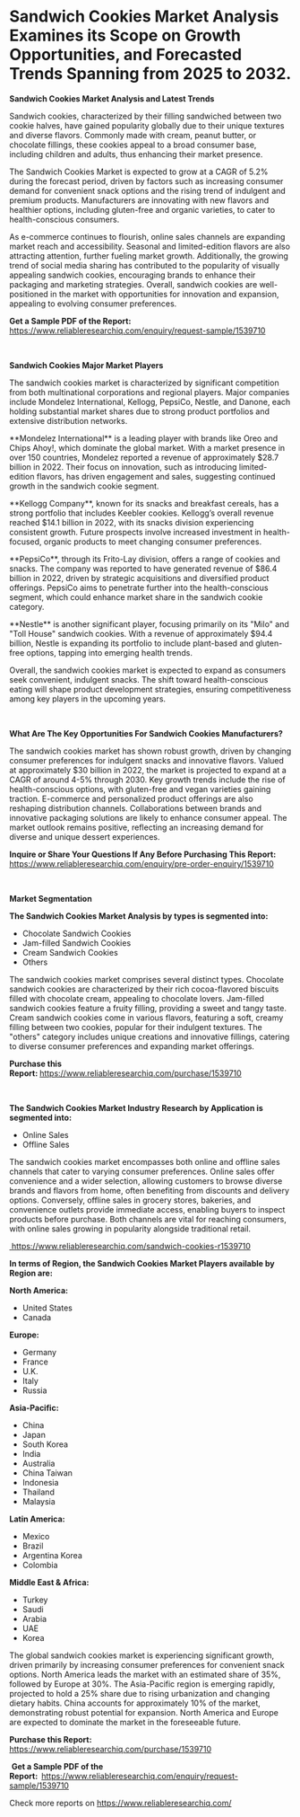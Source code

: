 <p><h1>Sandwich Cookies Market Analysis Examines its Scope on Growth Opportunities, and Forecasted Trends Spanning from 2025 to 2032.</h1></p><p><strong>Sandwich Cookies Market Analysis and Latest Trends</strong></p>
<p><p>Sandwich cookies, characterized by their filling sandwiched between two cookie halves, have gained popularity globally due to their unique textures and diverse flavors. Commonly made with cream, peanut butter, or chocolate fillings, these cookies appeal to a broad consumer base, including children and adults, thus enhancing their market presence. </p><p>The Sandwich Cookies Market is expected to grow at a CAGR of 5.2% during the forecast period, driven by factors such as increasing consumer demand for convenient snack options and the rising trend of indulgent and premium products. Manufacturers are innovating with new flavors and healthier options, including gluten-free and organic varieties, to cater to health-conscious consumers. </p><p>As e-commerce continues to flourish, online sales channels are expanding market reach and accessibility. Seasonal and limited-edition flavors are also attracting attention, further fueling market growth. Additionally, the growing trend of social media sharing has contributed to the popularity of visually appealing sandwich cookies, encouraging brands to enhance their packaging and marketing strategies. Overall, sandwich cookies are well-positioned in the market with opportunities for innovation and expansion, appealing to evolving consumer preferences.</p></p>
<p><strong>Get a Sample PDF of the Report:&nbsp;</strong> <a href="https://www.reliableresearchiq.com/enquiry/request-sample/1539710?utm_campaign=2251&utm_medium=2&utm_source=Github&utm_content=ia&utm_term=14022025&utm_id=sandwich-cookies">https://www.reliableresearchiq.com/enquiry/request-sample/1539710</a></p>
<p>&nbsp;</p>
<p><strong>Sandwich Cookies Major Market Players</strong></p>
<p><p>The sandwich cookies market is characterized by significant competition from both multinational corporations and regional players. Major companies include Mondelez International, Kellogg, PepsiCo, Nestle, and Danone, each holding substantial market shares due to strong product portfolios and extensive distribution networks.</p><p>**Mondelez International** is a leading player with brands like Oreo and Chips Ahoy!, which dominate the global market. With a market presence in over 150 countries, Mondelez reported a revenue of approximately $28.7 billion in 2022. Their focus on innovation, such as introducing limited-edition flavors, has driven engagement and sales, suggesting continued growth in the sandwich cookie segment.</p><p>**Kellogg Company**, known for its snacks and breakfast cereals, has a strong portfolio that includes Keebler cookies. Kellogg’s overall revenue reached $14.1 billion in 2022, with its snacks division experiencing consistent growth. Future prospects involve increased investment in health-focused, organic products to meet changing consumer preferences.</p><p>**PepsiCo**, through its Frito-Lay division, offers a range of cookies and snacks. The company was reported to have generated revenue of $86.4 billion in 2022, driven by strategic acquisitions and diversified product offerings. PepsiCo aims to penetrate further into the health-conscious segment, which could enhance market share in the sandwich cookie category.</p><p>**Nestle** is another significant player, focusing primarily on its "Milo" and "Toll House" sandwich cookies. With a revenue of approximately $94.4 billion, Nestle is expanding its portfolio to include plant-based and gluten-free options, tapping into emerging health trends.</p><p>Overall, the sandwich cookies market is expected to expand as consumers seek convenient, indulgent snacks. The shift toward health-conscious eating will shape product development strategies, ensuring competitiveness among key players in the upcoming years.</p></p>
<p>&nbsp;</p>
<p><strong>What Are The Key Opportunities For Sandwich Cookies Manufacturers?</strong></p>
<p><p>The sandwich cookies market has shown robust growth, driven by changing consumer preferences for indulgent snacks and innovative flavors. Valued at approximately $30 billion in 2022, the market is projected to expand at a CAGR of around 4-5% through 2030. Key growth trends include the rise of health-conscious options, with gluten-free and vegan varieties gaining traction. E-commerce and personalized product offerings are also reshaping distribution channels. Collaborations between brands and innovative packaging solutions are likely to enhance consumer appeal. The market outlook remains positive, reflecting an increasing demand for diverse and unique dessert experiences.</p></p>
<p><strong>Inquire or Share Your Questions If Any Before Purchasing This Report:</strong> <a href="https://www.reliableresearchiq.com/enquiry/pre-order-enquiry/1539710?utm_campaign=2251&utm_medium=2&utm_source=Github&utm_content=ia&utm_term=14022025&utm_id=sandwich-cookies">https://www.reliableresearchiq.com/enquiry/pre-order-enquiry/1539710</a></p>
<p>&nbsp;</p>
<p><strong>Market Segmentation</strong></p>
<p><strong>The Sandwich Cookies Market Analysis by types is segmented into:</strong></p>
<p><ul><li>Chocolate Sandwich Cookies</li><li>Jam-filled Sandwich Cookies</li><li>Cream Sandwich Cookies</li><li>Others</li></ul></p>
<p><p>The sandwich cookies market comprises several distinct types. Chocolate sandwich cookies are characterized by their rich cocoa-flavored biscuits filled with chocolate cream, appealing to chocolate lovers. Jam-filled sandwich cookies feature a fruity filling, providing a sweet and tangy taste. Cream sandwich cookies come in various flavors, featuring a soft, creamy filling between two cookies, popular for their indulgent textures. The "others" category includes unique creations and innovative fillings, catering to diverse consumer preferences and expanding market offerings.</p></p>
<p><strong>Purchase this Report:&nbsp;</strong><a href="https://www.reliableresearchiq.com/purchase/1539710?utm_campaign=2251&utm_medium=2&utm_source=Github&utm_content=ia&utm_term=14022025&utm_id=sandwich-cookies">https://www.reliableresearchiq.com/purchase/1539710</a></p>
<p>&nbsp;</p>
<p><strong>The Sandwich Cookies Market Industry Research by Application is segmented into:</strong></p>
<p><ul><li>Online Sales</li><li>Offline Sales</li></ul></p>
<p><p>The sandwich cookies market encompasses both online and offline sales channels that cater to varying consumer preferences. Online sales offer convenience and a wider selection, allowing customers to browse diverse brands and flavors from home, often benefiting from discounts and delivery options. Conversely, offline sales in grocery stores, bakeries, and convenience outlets provide immediate access, enabling buyers to inspect products before purchase. Both channels are vital for reaching consumers, with online sales growing in popularity alongside traditional retail.</p></p>
<p><a href="https://www.reliableresearchiq.com/sandwich-cookies-r1539710?utm_campaign=2251&utm_medium=2&utm_source=Github&utm_content=ia&utm_term=14022025&utm_id=sandwich-cookies">&nbsp;https://www.reliableresearchiq.com/sandwich-cookies-r1539710</a></p>
<p><strong>In terms of Region, the Sandwich Cookies Market Players available by Region are:</strong></p>
<p>
    <p> <strong> North America: </strong>
        <ul>
            <li>United States</li>
            <li>Canada</li>
        </ul>
        </p> 
    <p> <strong> Europe: </strong>
        <ul>
            <li>Germany</li>
            <li>France</li>
            <li>U.K.</li>
            <li>Italy</li>
            <li>Russia</li>
        </ul>
        </p> 
    <p> <strong> Asia-Pacific: </strong>
        <ul>
            <li>China</li>
            <li>Japan</li>
            <li>South Korea</li>
            <li>India</li>
            <li>Australia</li>
            <li>China Taiwan</li>
            <li>Indonesia</li>
            <li>Thailand</li>
            <li>Malaysia</li>
        </ul>
        </p> 
    <p> <strong> Latin America: </strong>
        <ul>
            <li>Mexico</li>
            <li>Brazil</li>
            <li>Argentina Korea</li>
            <li>Colombia</li>
        </ul>
        </p> 
    <p> <strong> Middle East & Africa: </strong>
        <ul>
            <li>Turkey</li>
            <li>Saudi</li>
            <li>Arabia</li>
            <li>UAE</li>
            <li>Korea</li>
        </ul>
    </p>
    </p>
<p><p>The global sandwich cookies market is experiencing significant growth, driven primarily by increasing consumer preferences for convenient snack options. North America leads the market with an estimated share of 35%, followed by Europe at 30%. The Asia-Pacific region is emerging rapidly, projected to hold a 25% share due to rising urbanization and changing dietary habits. China accounts for approximately 10% of the market, demonstrating robust potential for expansion. North America and Europe are expected to dominate the market in the foreseeable future.</p></p>
<p><strong>Purchase this Report: </strong><a href="https://www.reliableresearchiq.com/purchase/1539710?utm_campaign=2251&utm_medium=2&utm_source=Github&utm_content=ia&utm_term=14022025&utm_id=sandwich-cookies">https://www.reliableresearchiq.com/purchase/1539710</a></p>
<p>&nbsp;<strong>Get a Sample PDF of the Report:&nbsp;&nbsp;</strong><a href="https://www.reliableresearchiq.com/enquiry/request-sample/1539710?utm_campaign=2251&utm_medium=2&utm_source=Github&utm_content=ia&utm_term=14022025&utm_id=sandwich-cookies">https://www.reliableresearchiq.com/enquiry/request-sample/1539710</a></p>
<p><strong></strong></p>
<p>Check more reports on <a href="https://www.reliableresearchiq.com/?utm_campaign=2251&utm_medium=2&utm_source=Github&utm_content=ia&utm_term=14022025&utm_id=sandwich-cookies">https://www.reliableresearchiq.com/</a></p>